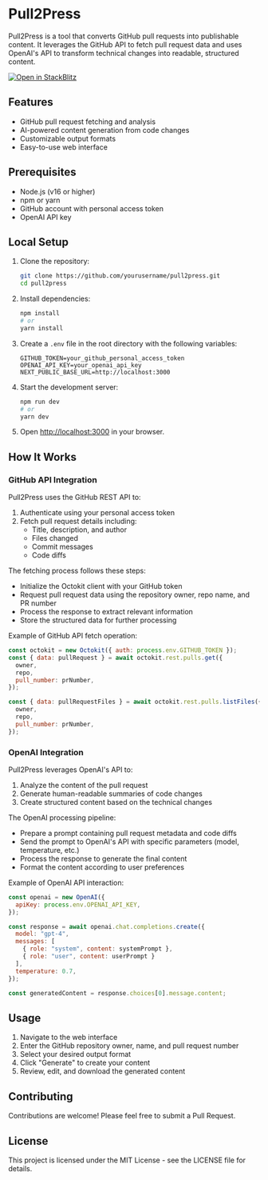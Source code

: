 # Pull2Press

Pull2Press is a tool that converts GitHub pull requests into publishable content. It leverages the GitHub API to fetch pull request data and uses OpenAI's API to transform technical changes into readable, structured content.

[![Open in StackBlitz](https://developer.stackblitz.com/img/open_in_stackblitz.svg)](https://stackblitz.com/github/yourusername/pull2press)

## Features

- GitHub pull request fetching and analysis
- AI-powered content generation from code changes
- Customizable output formats
- Easy-to-use web interface

## Prerequisites

- Node.js (v16 or higher)
- npm or yarn
- GitHub account with personal access token
- OpenAI API key

## Local Setup

1. Clone the repository:
   ```bash
   git clone https://github.com/yourusername/pull2press.git
   cd pull2press
   ```

2. Install dependencies:
   ```bash
   npm install
   # or
   yarn install
   ```

3. Create a `.env` file in the root directory with the following variables:
   ```
   GITHUB_TOKEN=your_github_personal_access_token
   OPENAI_API_KEY=your_openai_api_key
   NEXT_PUBLIC_BASE_URL=http://localhost:3000
   ```

4. Start the development server:
   ```bash
   npm run dev
   # or
   yarn dev
   ```

5. Open [http://localhost:3000](http://localhost:3000) in your browser.

## How It Works

### GitHub API Integration

Pull2Press uses the GitHub REST API to:

1. Authenticate using your personal access token
2. Fetch pull request details including:
   - Title, description, and author
   - Files changed
   - Commit messages
   - Code diffs

The fetching process follows these steps:

- Initialize the Octokit client with your GitHub token
- Request pull request data using the repository owner, repo name, and PR number
- Process the response to extract relevant information
- Store the structured data for further processing

Example of GitHub API fetch operation:

```javascript
const octokit = new Octokit({ auth: process.env.GITHUB_TOKEN });
const { data: pullRequest } = await octokit.rest.pulls.get({
  owner,
  repo,
  pull_number: prNumber,
});

const { data: pullRequestFiles } = await octokit.rest.pulls.listFiles({
  owner,
  repo,
  pull_number: prNumber,
});
```

### OpenAI Integration

Pull2Press leverages OpenAI's API to:

1. Analyze the content of the pull request
2. Generate human-readable summaries of code changes
3. Create structured content based on the technical changes

The OpenAI processing pipeline:

- Prepare a prompt containing pull request metadata and code diffs
- Send the prompt to OpenAI's API with specific parameters (model, temperature, etc.)
- Process the response to generate the final content
- Format the content according to user preferences

Example of OpenAI API interaction:

```javascript
const openai = new OpenAI({
  apiKey: process.env.OPENAI_API_KEY,
});

const response = await openai.chat.completions.create({
  model: "gpt-4",
  messages: [
    { role: "system", content: systemPrompt },
    { role: "user", content: userPrompt }
  ],
  temperature: 0.7,
});

const generatedContent = response.choices[0].message.content;
```

## Usage

1. Navigate to the web interface
2. Enter the GitHub repository owner, name, and pull request number
3. Select your desired output format
4. Click "Generate" to create your content
5. Review, edit, and download the generated content

## Contributing

Contributions are welcome! Please feel free to submit a Pull Request.

## License

This project is licensed under the MIT License - see the LICENSE file for details.
